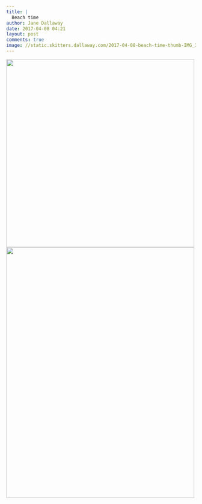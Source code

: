 ```yaml
---
title: |
  Beach time
author: Jane Dallaway
date: 2017-04-08 04:21
layout: post
comments: true
image: //static.skitters.dallaway.com/2017-04-08-beach-time-thumb-IMG_3284.JPG
---
```


<div>
        <a href="//static.skitters.dallaway.com/2017-04-08-beach-time-fullsize-IMG_3284.JPG">
          <img src="//static.skitters.dallaway.com/2017-04-08-beach-time-thumb-IMG_3284.JPG" width="500" height="500"/>
        </a>
      </div><div>
        <a href="//static.skitters.dallaway.com/2017-04-08-beach-time-fullsize-IMG_3285.JPG">
          <img src="//static.skitters.dallaway.com/2017-04-08-beach-time-thumb-IMG_3285.JPG" width="500" height="667"/>
        </a>
      </div>


  
      
